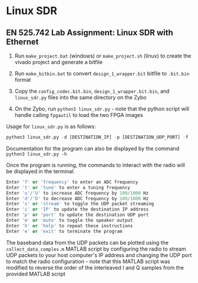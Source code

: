 # Linux SDR

## EN 525.742 Lab Assignment: Linux SDR with Ethernet

1) Run `make_project.bat` (windows) or `make_project.sh` (linux) to create the vivado project and generate a bitfile

2) Run `make_bitbin.bat` to convert `design_1_wrapper.bit` bitfile to `.bit.bin` format

3) Copy the `config_codec.bit.bin`, `design_1_wrapper.bit.bin`, and `linux_sdr.py` files into the same directory on the Zybo

4) On the Zybo, run `python3 linux_sdr.py` - note that the python script will handle calling `fpgautil` to load the two FPGA images

Usage for `linux_sdr.py` is as follows:

```python
python3 linux_sdr.py -d [DESTINATION_IP] -p [DESTINATION_UDP_PORT] -f [ADC_FREQUENCY] -t [TUNER_FREQUENCY]
```

Documentation for the program can also be displayed by the command `python3 linux_sdr.py -h`

Once the program is running, the commands to interact with the radio will be displayed in the terminal:

```python
Enter 'f' or 'frequency' to enter an ADC frequency
Enter 't' or 'tune' to enter a tuning frequency   
Enter 'u'/'U' to increase ADC frequency by 100/1000 Hz  
Enter 'd'/'D' to decrease ADC frequency by 100/1000 Hz  
Enter 's' or 'stream' to toggle the UDP packet streaming
Enter 'i' or 'IP' to update the destination IP address  
Enter 'p' or 'port' to update the destination UDP port
Enter 'm' or 'mute' to toggle the speaker output      
Enter 'h' or 'help' to repeat these instructions      
Enter 'e' or 'exit' to terminate the program
```

The baseband data from the UDP packets can be plotted using the `collect_data_comples.m` MATLAB script by configuring the radio to stream UDP packets to your host computer's IP address and changing the UDP port to match the radio configuration - note that this MATLAB script was modified to reverse the order of the interleaved I and Q samples from the provided MATLAB script